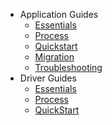 * Application Guides
   *   [Essentials](https://github.com/Microchip-MPLAB-Harmony/gfx/wiki/Application-Essentials)
   *   [Process](https://github.com/Microchip-MPLAB-Harmony/gfx/wiki/Application-Development-Process)
   *   [Quickstart](https://github.com/Microchip-MPLAB-Harmony/gfx/wiki/Application-QuickStart)
   *   [Migration](https://github.com/Microchip-MPLAB-Harmony/gfx/wiki/Application-Migration)
   *   [Troubleshooting](https://github.com/Microchip-MPLAB-Harmony/gfx/wiki/Application-Troubleshooting)
* Driver Guides
   *   [Essentials](https://github.com/Microchip-MPLAB-Harmony/gfx/wiki/Driver-Essentials)
   *   [Process](https://github.com/Microchip-MPLAB-Harmony/gfx/wiki/Driver-Development-Process)
   *   [QuickStart](https://github.com/Microchip-MPLAB-Harmony/gfx/wiki/Driver-Quickstart)
